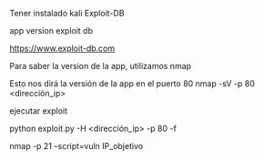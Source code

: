 Tener instalado kali
Exploit-DB

app version exploit db

https://www.exploit-db.com

Para saber la version de la app, utilizamos nmap

Esto nos dirá la versión de la app en el puerto 80
nmap -sV -p 80 <dirección_ip>

ejecutar exploit 

python exploit.py -H <dirección_ip> -p 80 -f <fichero>


nmap -p 21 –script=vuln IP_objetivo